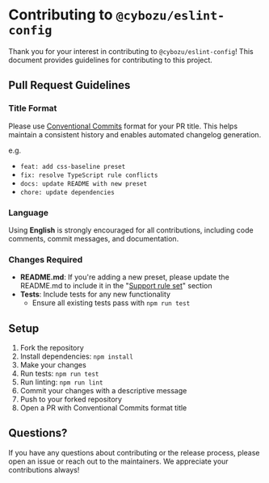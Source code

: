 # Contributing to `@cybozu/eslint-config`

Thank you for your interest in contributing to `@cybozu/eslint-config`! This document provides guidelines for contributing to this project.

## Pull Request Guidelines

### Title Format

Please use [Conventional Commits](https://www.conventionalcommits.org/en/v1.0.0/) format for your PR title. This helps maintain a consistent history and enables automated changelog generation.

e.g.

- `feat: add css-baseline preset`
- `fix: resolve TypeScript rule conflicts`
- `docs: update README with new preset`
- `chore: update dependencies`

### Language

Using **English** is strongly encouraged for all contributions, including code comments, commit messages, and documentation.

### Changes Required

- **README.md**: If you're adding a new preset, please update the README.md to include it in the "[Support rule set](https://github.com/cybozu/eslint-config?tab=readme-ov-file#support-rule-set)" section
- **Tests**: Include tests for any new functionality
  - Ensure all existing tests pass with `npm run test`

## Setup

1. Fork the repository
2. Install dependencies: `npm install`
3. Make your changes
4. Run tests: `npm run test`
5. Run linting: `npm run lint`
6. Commit your changes with a descriptive message
7. Push to your forked repository
8. Open a PR with Conventional Commits format title

## Questions?

If you have any questions about contributing or the release process, please open an issue or reach out to the maintainers. We appreciate your contributions always!
